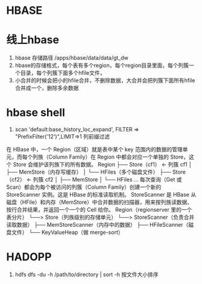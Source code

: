 # HBASE
# 线上hbase
1. hbase 存储路径  /apps/hbase/data/data/gt_dw
2. hbase的存储格式，每个表有多个region，每个region目录里面，每个列簇一个目录，每个列簇下面多个hfile文件，
3. 小合并的时候会把小的hfile合并，不删除数据，大合并会把列簇下面所有hfile合并成一个，删除多余数据

# hbase shell
1. scan 'default:base_history_loc_expand', FILTER => "PrefixFilter('12')",LIMIT=>1  列前缀过滤

在 HBase 中，一个 Region（区域）就是表中某个 key 范围内的数据的管理单元，而每个列族（Column Family）在 Region 中都会对应一个单独的 Store，这个 Store 会维护该列族下的所有数据。
Region
├── Store（cf1）  ← 列簇 cf1
│   ├── MemStore（内存写缓存）
│   └── HFiles（多个磁盘文件）
├── Store（cf2）  ← 列簇 cf2
│   ├── MemStore
│   └── HFiles
...
每次查询（Get 或 Scan）都会为每个被访问的列簇（Column Family）创建一个新的 StoreScanner 实例。这是 HBase 的标准读取机制。
StoreScanner 是 HBase 从磁盘（HFile）和内存（MemStore）中合并数据的扫描器，用来按列族读数据、按行合并结果，并返回一个一个的 Cell 给你。
Region（regionserver 里的一个表分片）
└──> Store（列族级别的存储单元）
     └──> StoreScanner（负责合并读取数据）
           ├── MemStoreScanner（内存中的数据）
           ├── HFileScanner（磁盘文件）
           └── KeyValueHeap（做 merge-sort）


# HADOPP
1. hdfs dfs -du -h /path/to/directory | sort -h  按文件大小排序
